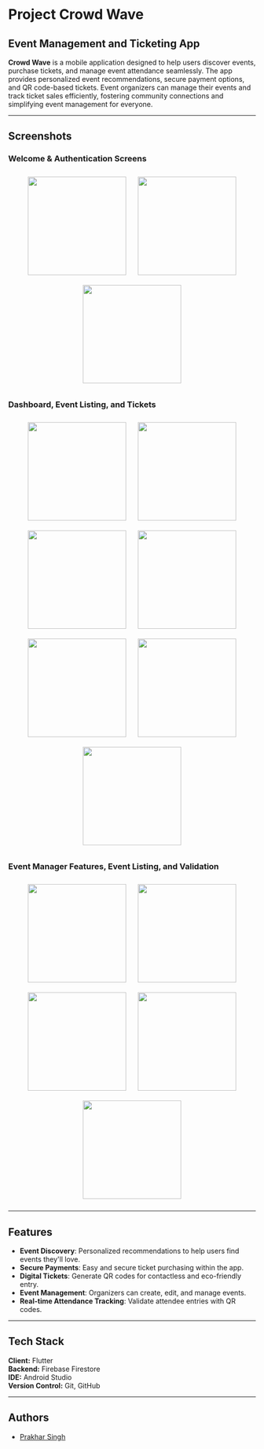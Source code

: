# **Project Crowd Wave**

## **Event Management and Ticketing App**

**Crowd Wave** is a mobile application designed to help users discover events, purchase tickets, and manage event attendance seamlessly. The app provides personalized event recommendations, secure payment options, and QR code-based tickets. Event organizers can manage their events and track ticket sales efficiently, fostering community connections and simplifying event management for everyone.

---

## **Screenshots**

### **Welcome & Authentication Screens**
<p align="center">
  <img src="https://github.com/user-attachments/assets/be91af2e-6bc6-4a3e-8308-e4d38513aa03" width="200" style="margin: 10px;">
  <img src="https://github.com/user-attachments/assets/f2417280-e21f-445d-9f8c-a415f82d224d" width="200" style="margin: 10px;">
  <img src="https://github.com/user-attachments/assets/e9d0aafb-ea8f-4234-9992-7602c56a4d06" width="200" style="margin: 10px;">
</p>

### **Dashboard, Event Listing, and Tickets**
<p align="center">
  <img src="https://github.com/user-attachments/assets/25c87ec2-ef43-423e-8ecd-68a0c291f5bd" width="200" style="margin: 10px;">
  <img src="https://github.com/user-attachments/assets/423e4ee2-b5ea-492b-a6ac-aea4e5d882ad" width="200" style="margin: 10px;">
  <img src="https://github.com/user-attachments/assets/8bf88be4-8cf9-435e-bd49-f175a509cf07" width="200" style="margin: 10px;">
  <img src="https://github.com/user-attachments/assets/ba967ac7-cda7-4e4d-8a0f-9053a82984e4" width="200" style="margin: 10px;">
  <img src="https://github.com/user-attachments/assets/9405c27f-5ab8-4634-b9a7-e922d3faa10e" width="200" style="margin: 10px;">
  <img src="https://github.com/user-attachments/assets/9270be36-aeba-42a6-b057-8abc454036ba" width="200" style="margin: 10px;">
  <img src="https://github.com/user-attachments/assets/07c62693-bec6-4820-99be-1854ef81dea9" width="200" style="margin: 10px;">
</p>

### **Event Manager Features, Event Listing, and Validation**
<p align="center">
  <img src="https://github.com/user-attachments/assets/19744fba-099f-42cf-835d-79fa66daa11c" width="200" style="margin: 10px;">
  <img src="https://github.com/user-attachments/assets/ab2a5695-b5ab-4764-8f9a-52b95d4bd8f4" width="200" style="margin: 10px;">
  <img src="https://github.com/user-attachments/assets/36f5bec3-9106-44e4-858b-ee23c529cdcc" width="200" style="margin: 10px;">
  <img src="https://github.com/user-attachments/assets/b1acc009-e664-4371-bf09-4ce9c4c7b404" width="200" style="margin: 10px;">
  <img src="https://github.com/user-attachments/assets/95e518f8-5509-40dc-a3a0-d18627fec00c" width="200" style="margin: 10px;">
</p>

---

## **Features**

- **Event Discovery**: Personalized recommendations to help users find events they'll love.  
- **Secure Payments**: Easy and secure ticket purchasing within the app.  
- **Digital Tickets**: Generate QR codes for contactless and eco-friendly entry.  
- **Event Management**: Organizers can create, edit, and manage events.  
- **Real-time Attendance Tracking**: Validate attendee entries with QR codes.  

---

## **Tech Stack**

**Client:** Flutter  
**Backend:** Firebase Firestore  
**IDE:** Android Studio  
**Version Control:** Git, GitHub  

---

## **Authors**

- [Prakhar Singh](https://www.github.com/PrakharSingh0)
